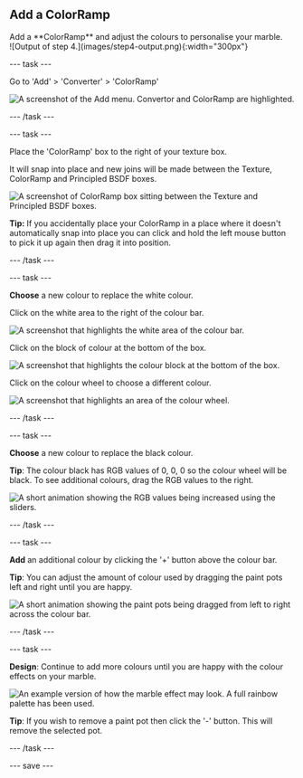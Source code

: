 ## Add a ColorRamp

<div style="display: flex; flex-wrap: wrap">
<div style="flex-basis: 200px; flex-grow: 1; margin-right: 15px;">
Add a **ColorRamp** and adjust the colours to personalise your marble.
</div>
<div>
![Output of step 4.](images/step4-output.png){:width="300px"}
</div>
</div>

--- task ---

Go to 'Add' > 'Converter' > 'ColorRamp'

![A screenshot of the Add menu. Convertor and ColorRamp are highlighted.](images/add-color-ramp.png)

--- /task ---

--- task ---

Place the 'ColorRamp' box to the right of your texture box. 

It will snap into place and new joins will be made between the Texture, ColorRamp and Principled BSDF boxes.

![A screenshot of ColorRamp box sitting between the Texture and Principled BSDF boxes.](images/color-ramp.png)

**Tip:** If you accidentally place your ColorRamp in a place where it doesn't automatically snap into place you can click and hold the left mouse button to pick it up again then drag it into position. 

--- /task ---

--- task ---

**Choose** a new colour to replace the white colour.

Click on the white area to the right of the colour bar.

![A screenshot that highlights the white area of the colour bar.](images/white.png)

Click on the block of colour at the bottom of the box.

![A screenshot that highlights the colour block at the bottom of the box.](images/colour-block.png)

Click on the colour wheel to choose a different colour.

![A screenshot that highlights an area of the colour wheel.](images/colour-wheel.png)

--- /task ---

--- task ---

**Choose** a new colour to replace the black colour.

**Tip**: The colour black has RGB values of 0, 0, 0 so the colour wheel will be black. To see additional colours, drag the RGB values to the right.

![A short animation showing the RGB values being increased using the sliders.](images/rgb-sliders.gif)

--- /task ---

--- task ---

**Add** an additional colour by clicking the '+' button above the colour bar.

**Tip**: You can adjust the amount of colour used by dragging the paint pots left and right until you are happy.

![A short animation showing the paint pots being dragged from left to right across the colour bar.](images/paint-pots.gif)

--- /task ---

--- task ---

**Design**: Continue to add more colours until you are happy with the colour effects on your marble.

![An example version of how the marble effect may look. A full rainbow palette has been used.](images/step4-output.png)

**Tip**: If you wish to remove a paint pot then click the '-' button. This will remove the selected pot. 

--- /task ---

--- save ---